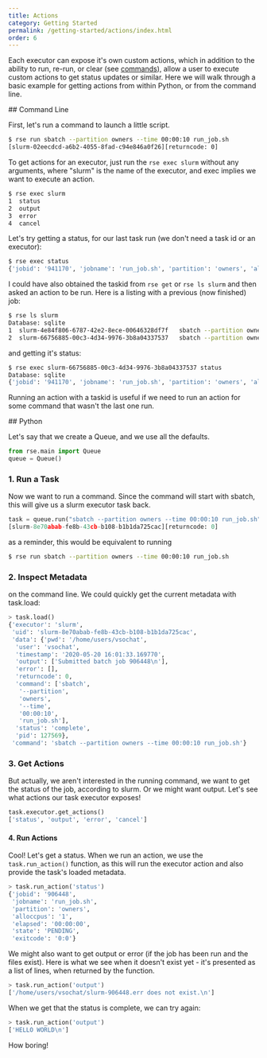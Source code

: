 ```yaml
---
title: Actions
category: Getting Started
permalink: /getting-started/actions/index.html
order: 6
---
```


Each executor can expose it's own custom actions, which in addition to the 
ability to run, re-run, or clear (see [commands](../commands/)), allow
a user to execute custom actions to get status updates or similar. Here
we will walk through a basic example for getting actions from within
Python, or from the command line.

<a id="command-line">
## Command Line

First, let's run a command to launch a little script.

```bash
$ rse run sbatch --partition owners --time 00:00:10 run_job.sh
[slurm-02eecdcd-a6b2-4055-8fad-c94e846a0f26][returncode: 0]
```

To get actions for an executor, just run the `rse exec slurm` without any arguments,
where "slurm" is the name of the executor, and exec implies we want to execute an action.

```bash
$ rse exec slurm
1  status
2  output
3  error
4  cancel
```

Let's try getting a status, for our last task run (we don't need a task id or
an executor):

```bash
$ rse exec status
{'jobid': '941170', 'jobname': 'run_job.sh', 'partition': 'owners', 'alloccpus': '1', 'elapsed': '00:00:00', 'state': 'PENDING', 'exitcode': '0:0'}
```

I could have also obtained the taskid from `rse get` or `rse ls slurm` and then asked
an action to be run. Here is a listing with a previous (now finished) job:

```bash
$ rse ls slurm
Database: sqlite
1  slurm-4e84f806-6787-42e2-8ece-00646328df7f	sbatch --partition owners --time 00:00:10 run_job.sh
2  slurm-66756885-00c3-4d34-9976-3b8a04337537	sbatch --partition owners --time 00:00:10 run_job.sh
```

and getting it's status:

```bash
$ rse exec slurm-66756885-00c3-4d34-9976-3b8a04337537 status
Database: sqlite
{'jobid': '941170', 'jobname': 'run_job.sh', 'partition': 'owners', 'alloccpus': '1', 'elapsed': '00:00:06', 'state': 'COMPLETED', 'exitcode': '0:0'}
```

Running an action with a taskid is useful if we need to run an action
for some command that wasn't the last one run.

<a id="python">
## Python

Let's say that we create a Queue, and we use all the defaults.

```python
from rse.main import Queue
queue = Queue()
```

### 1. Run a Task
Now we want to run a command. Since the command will start with sbatch,
this will give us a slurm executor task back.

```python
task = queue.run("sbatch --partition owners --time 00:00:10 run_job.sh")
[slurm-8e70abab-fe8b-43cb-b108-b1b1da725cac][returncode: 0]
```

as a reminder, this would be equivalent to running

```bash
$ rse run sbatch --partition owners --time 00:00:10 run_job.sh
```

### 2. Inspect Metadata
on the command line. We could quickly get the current metadata with task.load:

```python
> task.load()
{'executor': 'slurm',
 'uid': 'slurm-8e70abab-fe8b-43cb-b108-b1b1da725cac',
 'data': {'pwd': '/home/users/vsochat',
  'user': 'vsochat',
  'timestamp': '2020-05-20 16:01:33.169770',
  'output': ['Submitted batch job 906448\n'],
  'error': [],
  'returncode': 0,
  'command': ['sbatch',
   '--partition',
   'owners',
   '--time',
   '00:00:10',
   'run_job.sh'],
  'status': 'complete',
  'pid': 127569},
 'command': 'sbatch --partition owners --time 00:00:10 run_job.sh'}
```

### 3. Get Actions
But actually, we aren't interested in the running command, we want to get the
status of the job, according to slurm. Or we might want output. Let's see what
actions our task executor exposes!

```python
task.executor.get_actions()                                                                             
['status', 'output', 'error', 'cancel']
```

#### 4. Run Actions

Cool! Let's get a status. When we run an action, we use the `task.run_action()`
function, as this will run the executor action and also provide the task's loaded
metadata.

```python
> task.run_action('status')
{'jobid': '906448',
 'jobname': 'run_job.sh',
 'partition': 'owners',
 'alloccpus': '1',
 'elapsed': '00:00:00',
 'state': 'PENDING',
 'exitcode': '0:0'}
```

We might also want to get output or error (if the job has been run and the files
exist). Here is what we see when it doesn't exist yet - it's presented as a list
of lines, when returned by the function.

```python
> task.run_action('output')
['/home/users/vsochat/slurm-906448.err does not exist.\n']
```

When we get that the status is complete, we can try again:

```python
> task.run_action('output')
['HELLO WORLD\n']
```

How boring!
